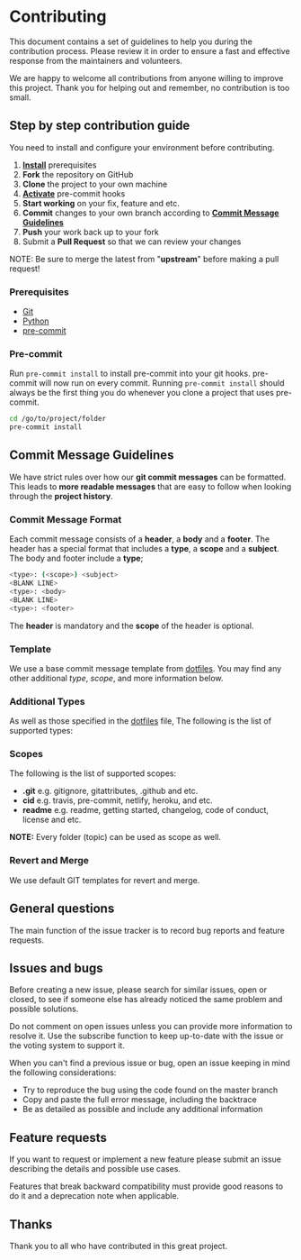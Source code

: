 # Contributing

This document contains a set of guidelines to help you during the contribution
process. Please review it in order to ensure a fast and effective response from
the maintainers and volunteers.

We are happy to welcome all contributions from anyone willing to improve this
project. Thank you for helping out and remember, no contribution is too small.

## Step by step contribution guide

You need to install and configure your environment before contributing.

1. [**Install**](#prerequisites) prerequisites
2. **Fork** the repository on GitHub
3. **Clone** the project to your own machine
4. [**Activate**](#pre-commit) pre-commit hooks
5. **Start working** on your fix, feature and etc.
6. **Commit** changes to your own branch according to
   [**Commit Message Guidelines**](#commit-message-guidelines)
7. **Push** your work back up to your fork
8. Submit a **Pull Request** so that we can review your changes

NOTE: Be sure to merge the latest from "**upstream**" before making a pull
request!

### Prerequisites

- [Git](https://git-scm.com/downloads)
- [Python](https://www.python.org/downloads/)
- [pre-commit](https://pre-commit.com/#install)

### Pre-commit

Run `pre-commit install` to install pre-commit into your git hooks. pre-commit
will now run on every commit. Running `pre-commit install` should always be the
first thing you do whenever you clone a project that uses pre-commit.

```sh
cd /go/to/project/folder
pre-commit install
```

## Commit Message Guidelines

We have strict rules over how our **git commit messages** can be formatted. This
leads to **more readable messages** that are easy to follow when looking through
the **project history**.

### Commit Message Format

Each commit message consists of a **header**, a **body** and a **footer**. The
header has a special format that includes a **type**, a **scope** and a
**subject**. The body and footer include a **type**;

```sh
<type>: (<scope>) <subject>
<BLANK LINE>
<type>: <body>
<BLANK LINE>
<type>: <footer>
```

The **header** is mandatory and the **scope** of the header is optional.

### Template

We use a base commit message template from [dotfiles]. You may find any
other additional *type*, *scope*, and more information below.

[dotfiles]: https://github.com/erdaltsksn/dotfiles/blob/master/git/.gittemplate

### Additional Types

As well as those specified in the [dotfiles] file, The following is the list of
supported types:

### Scopes

The following is the list of supported scopes:

- **.git** e.g. gitignore, gitattributes, .github and etc.
- **cid** e.g. travis, pre-commit, netlify, heroku, and etc.
- **readme** e.g. readme, getting started, changelog, code of conduct, license
  and etc.

**NOTE:** Every folder (topic) can be used as scope as well.

### Revert and Merge

We use default GIT templates for revert and merge.

## General questions

The main function of the issue tracker is to record bug reports and feature
requests.

## Issues and bugs

Before creating a new issue, please search for similar issues, open or closed,
to see if someone else has already noticed the same problem and possible
solutions.

Do not comment on open issues unless you can provide more information to resolve
it. Use the subscribe function to keep up-to-date with the issue or the voting
system to support it.

When you can't find a previous issue or bug, open an issue keeping in mind the
following considerations:

- Try to reproduce the bug using the code found on the master branch
- Copy and paste the full error message, including the backtrace
- Be as detailed as possible and include any additional information

## Feature requests

If you want to request or implement a new feature please submit an issue
describing the details and possible use cases.

Features that break backward compatibility must provide good reasons to do it
and a deprecation note when applicable.

## Thanks

Thank you to all who have contributed in this great project.
